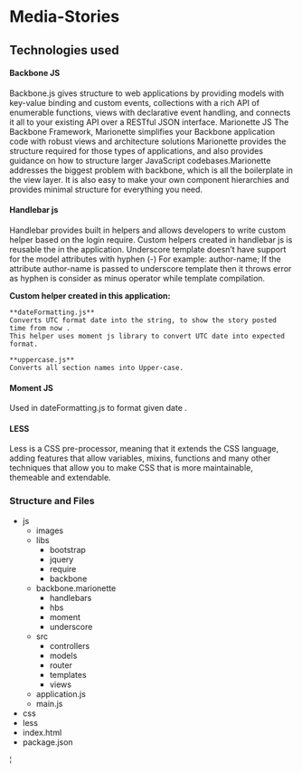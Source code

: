 # Media-Stories

## Technologies used

#### Backbone JS

Backbone.js gives structure to web applications by providing models with key-value binding and custom events, 
collections with a rich API of enumerable functions, views with declarative event handling, and connects it all
 to your existing API over a RESTful JSON interface.
Marionette JS
The Backbone Framework, Marionette simplifies your Backbone application code with robust views and architecture solutions
Marionette provides the structure required for those types of applications, and also provides guidance on how to structure 
larger JavaScript codebases.Marionette addresses the biggest problem with backbone, which is all the boilerplate in 
the view layer. It is also easy to make your own component hierarchies and provides minimal structure for everything you need. 

#### Handlebar js

Handlebar provides built in helpers and allows developers to write custom helper based on the login require. 
 Custom helpers created in handlebar js is reusable the in the application.
 Underscore template doesn’t have support for the model attributes with hyphen (-)
   For example: author-name;
   If the attribute author-name is passed to underscore template then it throws error as hyphen is consider 
   as minus operator while template compilation.
     
  **Custom helper created in this application:**
 
    **dateFormatting.js**
	Converts UTC format date into the string, to show the story posted time from now .
	This helper uses moment js library to convert UTC date into expected format.
	
	**uppercase.js**
    Converts all section names into Upper-case.

 #### Moment JS
Used in dateFormatting.js  to format given date .


#### LESS

Less is a CSS pre-processor, meaning that it extends the CSS language, adding features that allow 
variables, mixins, functions and many other techniques that allow you to make CSS that is more maintainable, themeable and extendable.

### Structure and Files



   + js 
     + images
     + libs
          + bootstrap
          + jquery
          + require
          + backbone        
	  + backbone.marionette
          + handlebars
          + hbs
          + moment
          + underscore
     + src
          + controllers
          + models
          + router
          + templates
          + views
     + application.js
     + main.js
   + css
   + less
   + index.html
   + package.json
   
   
   
   
¦          

